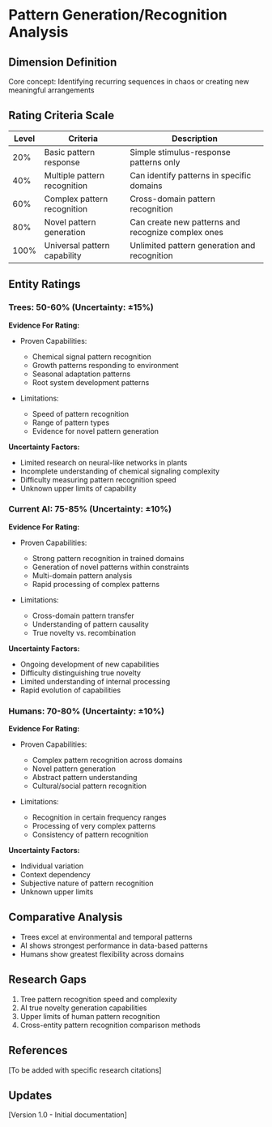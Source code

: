 # Pattern Generation/Recognition Analysis

## Dimension Definition
Core concept: Identifying recurring sequences in chaos or creating new meaningful arrangements

## Rating Criteria Scale

| Level | Criteria | Description |
|-------|----------|-------------|
| 20% | Basic pattern response | Simple stimulus-response patterns only |
| 40% | Multiple pattern recognition | Can identify patterns in specific domains |
| 60% | Complex pattern recognition | Cross-domain pattern recognition |
| 80% | Novel pattern generation | Can create new patterns and recognize complex ones |
| 100% | Universal pattern capability | Unlimited pattern generation and recognition |

## Entity Ratings

### Trees: 50-60% (Uncertainty: ±15%)

**Evidence For Rating:**
- Proven Capabilities:
  * Chemical signal pattern recognition
  * Growth patterns responding to environment
  * Seasonal adaptation patterns
  * Root system development patterns
  
- Limitations:
  * Speed of pattern recognition
  * Range of pattern types
  * Evidence for novel pattern generation

**Uncertainty Factors:**
- Limited research on neural-like networks in plants
- Incomplete understanding of chemical signaling complexity
- Difficulty measuring pattern recognition speed
- Unknown upper limits of capability

### Current AI: 75-85% (Uncertainty: ±10%)

**Evidence For Rating:**
- Proven Capabilities:
  * Strong pattern recognition in trained domains
  * Generation of novel patterns within constraints
  * Multi-domain pattern analysis
  * Rapid processing of complex patterns

- Limitations:
  * Cross-domain pattern transfer
  * Understanding of pattern causality
  * True novelty vs. recombination
  
**Uncertainty Factors:**
- Ongoing development of new capabilities
- Difficulty distinguishing true novelty
- Limited understanding of internal processing
- Rapid evolution of capabilities

### Humans: 70-80% (Uncertainty: ±10%)

**Evidence For Rating:**
- Proven Capabilities:
  * Complex pattern recognition across domains
  * Novel pattern generation
  * Abstract pattern understanding
  * Cultural/social pattern recognition

- Limitations:
  * Recognition in certain frequency ranges
  * Processing of very complex patterns
  * Consistency of pattern recognition
  
**Uncertainty Factors:**
- Individual variation
- Context dependency
- Subjective nature of pattern recognition
- Unknown upper limits

## Comparative Analysis
- Trees excel at environmental and temporal patterns
- AI shows strongest performance in data-based patterns
- Humans show greatest flexibility across domains

## Research Gaps
1. Tree pattern recognition speed and complexity
2. AI true novelty generation capabilities
3. Upper limits of human pattern recognition
4. Cross-entity pattern recognition comparison methods

## References
[To be added with specific research citations]

## Updates
[Version 1.0 - Initial documentation]
